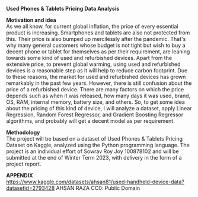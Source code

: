 **Used Phones & Tablets Pricing Data Analysis**<br>

**Motivation and idea** <br>
As we all know, for current global inflation, the price of every essential product is increasing. Smartphones and tablets are also not protected from this. Their price is also bumped up mercilessly after the pandemic. That's why many general customers whose budget is not tight but wish to buy a decent phone or tablet for themselves as per their requirement, are leaning towards some kind of used and refurbished devices. Apart from the extensive price, to prevent global warming, using used and refurbished devices is a reasonable step as it will help to reduce carbon footprint. Due to these reasons, the market for used and refurbished devices has grown remarkably in the past few years. However, there is still confusion about the price of a refurbished device. There are many factors on which the price depends such as when it was released, how many days it was used, brand, OS, RAM, internal memory, battery size, and others. So, to get some idea about the pricing of this kind of device, I will analyze a dataset, apply Linear Regression, Random Forest Regressor, and Gradient Boosting Regressor algorithms, and probably will get a decent model as per requirement.

**Methodology**<br>
The project will be based on a dataset of Used Phones & Tablets Pricing Dataset on Kaggle, analyzed using the Python programming language. The project is an individual effort of Sowrav Roy Joy 100878102 and will be submitted at the end of Winter Term 2023, with delivery in the form of a project report.

**APPENDIX**<br>
https://www.kaggle.com/datasets/ahsan81/used-handheld-device-data?datasetId=2793428
AHSAN RAZA
CC0: Public Domain
